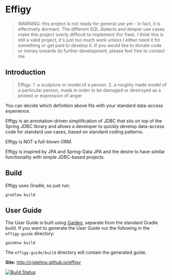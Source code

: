
# Effigy

> WARNING: this project is not ready for general use yet - in fact, it is effectively dormant. The different SQL dialects and deeper use cases make this project overly difficult to implement (for free). I think this is still a valid project, it's just too much work unless I either need it for something or get paid to develop it. If you would like to donate code or money towards its further development, please feel free to contact me.

## Introduction

> Effigy: 1. a sculpture or model of a person. 2. a roughly made model of a particular person, made in order to be damaged or destroyed as a
protest or expression of anger

You can decide which definition above fits with your standard data-access experience.

Effigy is an annotation-driven simplification of JDBC that sits on top of the Spring JDBC library and allows a developer
to quickly develop data-access code for standard use cases, based on standard coding patterns.

Effigy is NOT a full-blown ORM.

Effigy is inspired by JPA and Spring-Data JPA and the desire to have similar functionality with simple JDBC-based projects.

## Build

Effigy uses Gradle, so just run:

    gradlew build

## User Guide

The User Guide is built using [Gaiden](http://kobo.github.io/gaiden), separate from the standard Gradle build. If you want to generate the User Guide
run the following in the `effigy-guide` directory:

    gaidenw build

The `effigy-guide/build` directory will contain the generated guide.


**Site:** http://cjstehno.github.io/effigy

[![Build Status](https://drone.io/github.com/cjstehno/effigy/status.png)](https://drone.io/github.com/cjstehno/effigy/latest)
